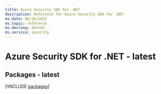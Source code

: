```yaml
---
title: Azure Security SDK for .NET
description: Reference for Azure Security SDK for .NET
ms.date: 06/16/2025
ms.topic: reference
ms.devlang: dotnet
ms.service: security
---
```

# Azure Security SDK for .NET - latest
## Packages - latest
[!INCLUDE [packages](security-index.md)]